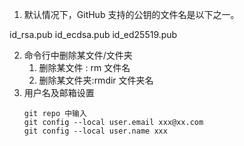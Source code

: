 1. 默认情况下，GitHub 支持的公钥的文件名是以下之一。

id_rsa.pub
id_ecdsa.pub
id_ed25519.pub

2. 命令行中删除某文件/文件夹
   1. 删除某文件 : rm 文件名
   2. 删除某文件夹:rmdir 文件夹名
3. 用户名及邮箱设置
   ```tsx
   git repo 中输入
   git config --local user.email xxx@xx.com
   git config --local user.name xxx
   ```
